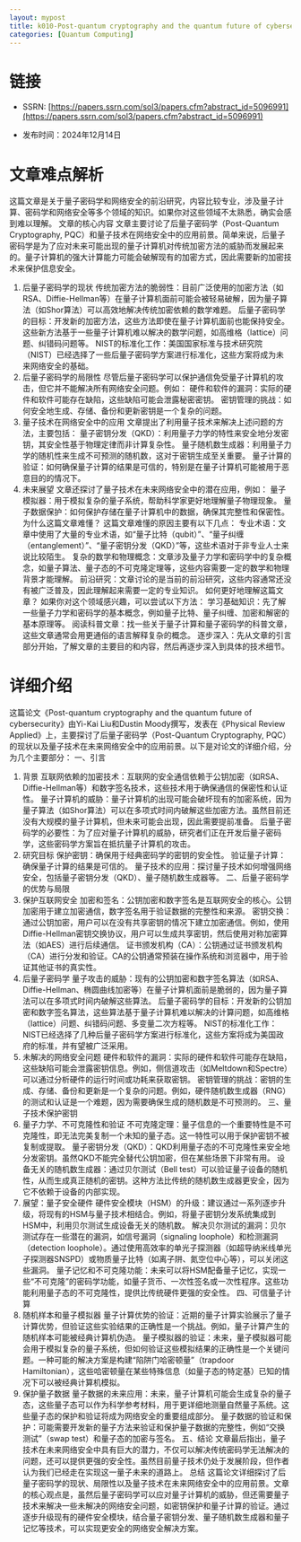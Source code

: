 ```yaml
---
layout: mypost
title: k010-Post-quantum cryptography and the quantum future of cybersecurity
categories: [Quantum Computing]
---
```


# 链接

- SSRN: [https://papers.ssrn.com/sol3/papers.cfm?abstract_id=5096991](https://papers.ssrn.com/sol3/papers.cfm?abstract_id=5096991)

- 发布时间：2024年12月14日

# 文章难点解析

这篇文章是关于量子密码学和网络安全的前沿研究，内容比较专业，涉及量子计算、密码学和网络安全等多个领域的知识。如果你对这些领域不太熟悉，确实会感到难以理解。
文章的核心内容
文章主要讨论了后量子密码学（Post-Quantum Cryptography, PQC）和量子技术在网络安全中的应用前景。简单来说，后量子密码学是为了应对未来可能出现的量子计算机对传统加密方法的威胁而发展起来的。量子计算机的强大计算能力可能会破解现有的加密方式，因此需要新的加密技术来保护信息安全。
1. 后量子密码学的现状
传统加密方法的脆弱性：目前广泛使用的加密方法（如RSA、Diffie-Hellman等）在量子计算机面前可能会被轻易破解，因为量子算法（如Shor算法）可以高效地解决传统加密依赖的数学难题。
后量子密码学的目标：开发新的加密方法，这些方法即使在量子计算机面前也能保持安全。这些新方法基于一些量子计算机难以解决的数学问题，如高维格（lattice）问题、纠错码问题等。
NIST的标准化工作：美国国家标准与技术研究院（NIST）已经选择了一些后量子密码学方案进行标准化，这些方案将成为未来网络安全的基础。
1. 后量子密码学的局限性
尽管后量子密码学可以保护通信免受量子计算机的攻击，但它并不能解决所有网络安全问题。例如：
硬件和软件的漏洞：实际的硬件和软件可能存在缺陷，这些缺陷可能会泄露秘密密钥。
密钥管理的挑战：如何安全地生成、存储、备份和更新密钥是一个复杂的问题。
1. 量子技术在网络安全中的应用
文章提出了利用量子技术来解决上述问题的方法，主要包括：
量子密钥分发（QKD）：利用量子力学的特性来安全地分发密钥，其安全性基于物理定律而非计算复杂性。
量子随机数生成器：利用量子力学的随机性来生成不可预测的随机数，这对于密钥生成至关重要。
量子计算的验证：如何确保量子计算的结果是可信的，特别是在量子计算机可能被用于恶意目的的情况下。
1. 未来展望
文章还探讨了量子技术在未来网络安全中的潜在应用，例如：
量子模拟器：用于模拟复杂的量子系统，帮助科学家更好地理解量子物理现象。
量子数据保护：如何保护存储在量子计算机中的数据，确保其完整性和保密性。
为什么这篇文章难懂？
这篇文章难懂的原因主要有以下几点：
专业术语：文章中使用了大量的专业术语，如“量子比特（qubit）”、“量子纠缠（entanglement）”、“量子密钥分发（QKD）”等，这些术语对于非专业人士来说比较陌生。
复杂的数学和物理概念：文章涉及量子力学和密码学中的复杂概念，如量子算法、量子态的不可克隆定理等，这些内容需要一定的数学和物理背景才能理解。
前沿研究：文章讨论的是当前的前沿研究，这些内容通常还没有被广泛普及，因此理解起来需要一定的专业知识。
如何更好地理解这篇文章？
如果你对这个领域感兴趣，可以尝试以下方法：
学习基础知识：先了解一些量子力学和密码学的基本概念，例如量子比特、量子纠缠、加密和解密的基本原理等。
阅读科普文章：找一些关于量子计算和量子密码学的科普文章，这些文章通常会用更通俗的语言解释复杂的概念。
逐步深入：先从文章的引言部分开始，了解文章的主要目的和内容，然后再逐步深入到具体的技术细节。

# 详细介绍

这篇论文《Post-quantum cryptography and the quantum future of cybersecurity》由Yi-Kai Liu和Dustin Moody撰写，发表在《Physical Review Applied》上，主要探讨了后量子密码学（Post-Quantum Cryptography, PQC）的现状以及量子技术在未来网络安全中的应用前景。以下是对论文的详细介绍，分为几个主要部分：
一、引言
1. 背景
互联网依赖的加密技术：互联网的安全通信依赖于公钥加密（如RSA、Diffie-Hellman等）和数字签名技术，这些技术用于确保通信的保密性和认证性。
量子计算机的威胁：量子计算机的出现可能会破坏现有的加密系统，因为量子算法（如Shor算法）可以在多项式时间内破解这些加密方法。虽然目前还没有大规模的量子计算机，但未来可能会出现，因此需要提前准备。
后量子密码学的必要性：为了应对量子计算机的威胁，研究者们正在开发后量子密码学，这些密码学方案旨在抵抗量子计算机的攻击。
1. 研究目标
保护密钥：确保用于经典密码学的密钥的安全性。
验证量子计算：确保量子计算的结果是可信的。
量子技术的应用：探讨量子技术如何增强网络安全，包括量子密钥分发（QKD）、量子随机数生成器等。
二、后量子密码学的优势与局限
1. 保护互联网安全
加密和签名：公钥加密和数字签名是互联网安全的核心。公钥加密用于建立加密通信，数字签名用于验证数据的完整性和来源。
密钥交换：通过公钥加密，用户可以在没有共享密钥的情况下建立加密通信。例如，使用Diffie-Hellman密钥交换协议，用户可以生成共享密钥，然后使用对称加密算法（如AES）进行后续通信。
证书颁发机构（CA）：公钥通过证书颁发机构（CA）进行分发和验证。CA的公钥通常预装在操作系统和浏览器中，用于验证其他证书的真实性。
1. 后量子密码学
量子攻击的威胁：现有的公钥加密和数字签名算法（如RSA、Diffie-Hellman、椭圆曲线加密等）在量子计算机面前是脆弱的，因为量子算法可以在多项式时间内破解这些算法。
后量子密码学的目标：开发新的公钥加密和数字签名算法，这些算法基于量子计算机难以解决的计算问题，如高维格（lattice）问题、纠错码问题、多变量二次方程等。
NIST的标准化工作：NIST已经选择了几种后量子密码学方案进行标准化，这些方案将成为美国政府的标准，并有望被广泛采用。
1. 未解决的网络安全问题
硬件和软件的漏洞：实际的硬件和软件可能存在缺陷，这些缺陷可能会泄露密钥信息。例如，侧信道攻击（如Meltdown和Spectre）可以通过分析硬件的运行时间或功耗来获取密钥。
密钥管理的挑战：密钥的生成、存储、备份和更新是一个复杂的问题。例如，硬件随机数生成器（RNG）的测试和认证是一个难题，因为需要确保生成的随机数是不可预测的。
三、量子技术保护密钥
1. 量子力学、不可克隆性和验证
不可克隆定理：量子信息的一个重要特性是不可克隆性，即无法完美复制一个未知的量子态。这一特性可以用于保护密钥不被复制或提取。
量子密钥分发（QKD）：QKD利用量子态的不可克隆性来安全地分发密钥。虽然QKD不能完全替代公钥加密，但在某些场景下非常有用。
设备无关的随机数生成器：通过贝尔测试（Bell test）可以验证量子设备的随机性，从而生成真正随机的密钥。这种方法比传统的随机数生成器更安全，因为它不依赖于设备的内部实现。
1. 展望：量子安全硬件
硬件安全模块（HSM）的升级：建议通过一系列逐步升级，将现有的HSM与量子技术相结合。例如，将量子密钥分发系统集成到HSM中，利用贝尔测试生成设备无关的随机数。
解决贝尔测试的漏洞：贝尔测试存在一些潜在的漏洞，如信号漏洞（signaling loophole）和检测漏洞（detection loophole）。通过使用高效率的单光子探测器（如超导纳米线单光子探测器SNSPD）或物质量子比特（如离子阱、氮空位中心等），可以关闭这些漏洞。
量子记忆和不可克隆功能：未来可以将HSM配备量子记忆，实现一些“不可克隆”的密码学功能，如量子货币、一次性签名或一次性程序。这些功能利用量子态的不可克隆性，提供比传统硬件更强的安全性。
四、可信量子计算
1. 随机样本和量子模拟器
量子计算优势的验证：近期的量子计算实验展示了量子计算优势，但验证这些实验结果的正确性是一个挑战。例如，量子计算产生的随机样本可能被经典计算机伪造。
量子模拟器的验证：未来，量子模拟器可能会用于模拟复杂的量子系统，但如何验证这些模拟结果的正确性是一个关键问题。一种可能的解决方案是构建“陷阱门哈密顿量”（trapdoor Hamiltonian），这些哈密顿量在某些特殊信息（如量子态的特定基）已知的情况下可以被经典计算机模拟。
1. 保护量子数据
量子数据的未来应用：未来，量子计算机可能会生成复杂的量子态，这些量子态可以作为科学参考材料，用于更详细地测量自然量子系统。这些量子态的保护和验证将成为网络安全的重要组成部分。
量子数据的验证和保护：可能需要开发新的量子方法来验证和保护量子数据的完整性，例如“交换测试”（swap test）和量子态的加密与签名。
五、结论
文章最后指出，量子技术在未来网络安全中具有巨大的潜力，不仅可以解决传统密码学无法解决的问题，还可以提供更强的安全性。虽然目前量子技术仍处于发展阶段，但作者认为我们已经走在实现这一量子未来的道路上。
总结
这篇论文详细探讨了后量子密码学的现状、局限性以及量子技术在未来网络安全中的应用前景。文章的核心观点是，虽然后量子密码学可以应对量子计算机的威胁，但还需要量子技术来解决一些未解决的网络安全问题，如密钥保护和量子计算的验证。通过逐步升级现有的硬件安全模块，结合量子密钥分发、量子随机数生成器和量子记忆等技术，可以实现更安全的网络安全解决方案。